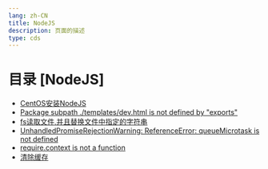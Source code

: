 ```yaml
---
lang: zh-CN   
title: NodeJS    
description: 页面的描述  
type: cds
---
```


# 目录 [NodeJS]

[dir.start]: <>

- [CentOS安装NodeJS](CentOS安装NodeJS.md)  
- [Package subpath ./templates/dev.html is not defined by "exports"](PackageSubpathTemplatesDevHtmlIsNotDefinedByExports.md)  
- [fs读取文件,并且替换文件中指定的字符串](fs读取文件,并且替换文件中指定的字符串.md)  
- [UnhandledPromiseRejectionWarning: ReferenceError: queueMicrotask is not defined](queueMicrotaskIsNotDefined.md)  
- [require.context is not a function](requireContextIsNotAfunction.md)  
- [清除缓存](清除缓存.md)  

[dir.end]: <>

<AdsbyGoogle slot="7889564278" layout="in-article"/>

<Comment></Comment>
